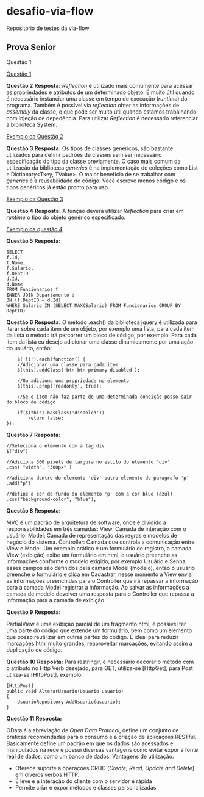 # desafio-via-flow
Repositório de testes da via-flow


## Prova Senior

Questão 1:

[Questão 1](https://github.com/angelicaflausino/desafio-via-flow/blob/main/src/DesafioApp/DesafioApp/Questao1.cs)

**Questão 2**
**Resposta:** 
	*Reflection* é utilizado mais comumente para acessar as propriedades e atributos de um determinado objeto. É muito útil quando é necessário instanciar uma classe em tempo de execução (*runtime*) do programa. Também é possível via *reflection* obter as informações de *assembly* da classe, o que pode ser muito útil quando estamos trabalhando com injeção de depedência. 
	Para utilizar *Reflection* é necessário referenciar a biblioteca System.
	
[Exemplo da Questão 2](https://github.com/angelicaflausino/desafio-via-flow/blob/main/src/DesafioApp/DesafioApp/Questao2.cs)

**Questão 3**
**Resposta:** 
	Os tipos de classes genéricos, são bastante utilizados para definir padrões de classes sem ser necessário especificação do tipo da classe previamente. O caso mais comum da utilização da biblioteca *generics* é na implementação de coleções como List<T> e Dictionary<Tkey, TValue>. 
	O maior benefício de se trabalhar com *generics* é a reusabilidade do código. Você escreve menos código e os tipos genéricos já estão pronto para uso.

[Exemplo da Questão 3](https://github.com/angelicaflausino/desafio-via-flow/blob/main/src/DesafioApp/DesafioApp/Questao3.cs)

**Questão 4**
**Resposta:** 
A função deverá utilizar *Reflection* para criar em *runtime* o tipo do objeto genérico especificado.

[Exemplo da questão 4](https://github.com/angelicaflausino/desafio-via-flow/blob/main/src/DesafioApp/DesafioApp/Questao4.cs)

**Questão 5**
**Resposta:** 

    SELECT 
    f.Id,
    f.Nome,
    f.Salario,
    f.DeptID
    d.Id,
    d.Nome
    FROM Funcionarios f
    INNER JOIN Departamento d
    ON (f.DeptID = d.Id)
    WHERE Salario IN (SELECT MAX(Salario) FROM Funcionarios GROUP BY DeptID)

**Questão 6**
**Resposta:** 
O método .each() da biblioteca jquery é utilizada para iterar sobre cada item de um objeto, por exemplo uma lista, para cada item da lista o método irá percorrer um bloco de código, por exemplo: Para cada item da lista eu desejo adicionar uma classe dinamicamente por uma ação do usuário, então:

        $('li').each(function() {
    	//Adicionar uma classe para cada item
    	$(this).addClass('btn btn-primary disabled');
    	
    	//Ou adiciona uma propriedade no elemento
    	$(this).prop('readonly', true);
    	
    	//Se o item não faz parte de uma determinada condição posso sair do bloco de código
    	
    	if($(this).hasClass('disabled'))
    		return false;
    });

**Questão 7**
**Resposta:** 

    //Seleciona o elemento com a tag div
    $("div")
    
    //Adiciona 300 pixels de largura no estilo do elemento 'div'
    .css( "width", "300px" )
    
    //adiciona dentro do elemento 'div' outro elemento de paragrafo 'p'
    .add("p")
    
    //define a cor de fundo do elemento 'p' com a cor blue (azul)
    .css("background-color", "blue"); 


**Questão 8**
**Resposta:** 

MVC é um padrão de arquitetura de software, onde é dividido a responsabilidades em três camadas:
 View: Camada de interação com o usuário.
 Model: Camada de representação das regras e modelos de negócio do sistema.
 Controller: Camada que controla a comunicação entre View e Model.
 Um exemplo prático é um formulário de registro, a camada View (exibição) exibe um formulário em html, o usuário preenche as informações conforme o modelo exigido, por exemplo Usuário e Senha, esses campos são definidos pela camada Model (modelo), então o usuário preenche o formulário e clica em Cadastrar, nesse momento a View envia as informações preenchidas para o Controller que irá repassar a informação para a camada Model registrar a informação. Ao salvar as informações a camada de modelo devolver uma resposta para o Controller que repassa a informação para a camada de exibição.

**Questão 9**
**Resposta:** 

PartialView é uma exibição parcial de um fragmento html, é possível ter uma parte do código que extende um formulário, bem como um elemento que posso reutilizar em outras partes do código. É ideal para reduzir marcações html muito grandes, reaproveitar marcações, evitando assim a duplicação de código.

**Questão 10**
**Resposta:** 
Para restringir, é necessário decorar o método com o atributo no Http Verb desejado, para GET, utiliza-se [HttpGet], para Post utiliza-se [HttpPost], exemplo:

	[HttpPost]
    public void AlterarUsuario(Usuario usuario) 
    { 
	    UsuarioRepository.AddUsuario(usuario); 
    }

**Questão 11**
**Resposta:** 

OData é a abreviação de *Open Data Protocol*, define um conjunto de práticas recomendadas para o consumo e a criação de aplicações RESTful. Basicamente define um padrão em que os dados são acessados e manipulados na rede e possui diversas vantagens como evitar expor a fonte real de dados, como um banco de dados.
Vantagens de utilização:
- Oferece suporte a operações CRUD (*Create, Read, Update and Delete*) em diveros verbos HTTP.
- É leve e a interação do cliente com o servidor é rápida
- Permite criar e expor métodos e classes personalizadas

